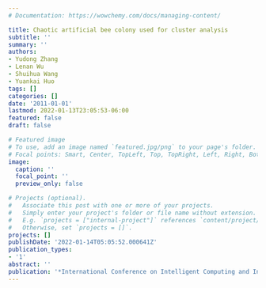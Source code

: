 ```yaml
---
# Documentation: https://wowchemy.com/docs/managing-content/

title: Chaotic artificial bee colony used for cluster analysis
subtitle: ''
summary: ''
authors:
- Yudong Zhang
- Lenan Wu
- Shuihua Wang
- Yuankai Huo
tags: []
categories: []
date: '2011-01-01'
lastmod: 2022-01-13T23:05:53-06:00
featured: false
draft: false

# Featured image
# To use, add an image named `featured.jpg/png` to your page's folder.
# Focal points: Smart, Center, TopLeft, Top, TopRight, Left, Right, BottomLeft, Bottom, BottomRight.
image:
  caption: ''
  focal_point: ''
  preview_only: false

# Projects (optional).
#   Associate this post with one or more of your projects.
#   Simply enter your project's folder or file name without extension.
#   E.g. `projects = ["internal-project"]` references `content/project/deep-learning/index.md`.
#   Otherwise, set `projects = []`.
projects: []
publishDate: '2022-01-14T05:05:52.000641Z'
publication_types:
- '1'
abstract: ''
publication: '*International Conference on Intelligent Computing and Information Science*'
---
```

